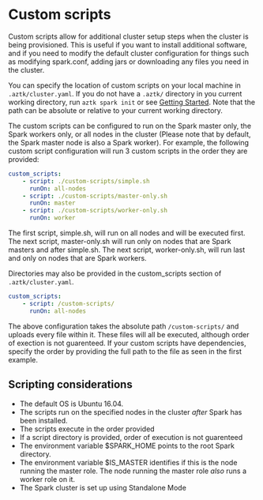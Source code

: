 # Custom scripts
Custom scripts allow for additional cluster setup steps when the cluster is being provisioned. This is useful
if you want to install additional software, and if you need to modify the default cluster configuration for things such as modifying spark.conf, adding jars or downloading any files you need in the cluster.

You can specify the location of custom scripts on your local machine in `.aztk/cluster.yaml`. If you do not have a `.aztk/` directory in you current working directory, run `aztk spark init` or see [Getting Started](./00-getting-started). Note that the path can be absolute or relative to your current working directory.

The custom scripts can be configured to run on the Spark master only, the Spark workers only, or all nodes in the cluster (Please note that by default, the Spark master node is also a Spark worker). For example, the following custom script configuration will run 3 custom scripts in the order they are provided:

```yaml
custom_scripts:
    - script: ./custom-scripts/simple.sh
      runOn: all-nodes
    - script: ./custom-scripts/master-only.sh
      runOn: master
    - script: ./custom-scripts/worker-only.sh
      runOn: worker
```

The first script, simple.sh, will run on all nodes and will be executed first. The next script, master-only.sh will run only on nodes that are Spark masters and after simple.sh. The next script, worker-only.sh, will run last and only on nodes that are Spark workers.

Directories may also be provided in the custom_scripts section of `.aztk/cluster.yaml`. 

```yaml
custom_scripts:
    - script: /custom-scripts/
      runOn: all-nodes
```

The above configuration takes the absolute path `/custom-scripts/` and uploads every file within it. These files will all be executed, although order of exection is not guarenteed. If your custom scripts have dependencies, specify the order by providing the full path to the file as seen in the first example.


## Scripting considerations



- The default OS is Ubuntu 16.04.
- The scripts run on the specified nodes in the cluster _after_ Spark has been installed.
- The scripts execute in the order provided
- If a script directory is provided, order of execution is not guarenteed
- The environment variable $SPARK_HOME points to the root Spark directory.
- The environment variable $IS\_MASTER identifies if this is the node running the master role. The node running the master role _also_ runs a worker role on it.
- The Spark cluster is set up using Standalone Mode
